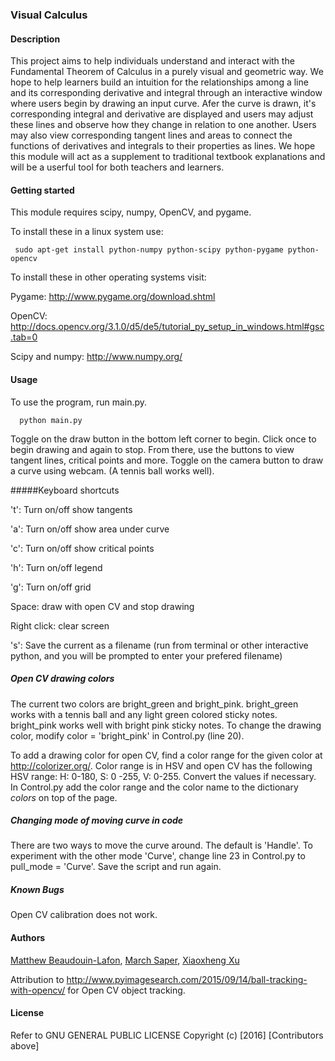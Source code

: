 ### Visual Calculus

#### Description
This project aims to help individuals understand and interact with the Fundamental Theorem of Calculus in a purely visual and geometric way. We hope to help learners build an intuition for the relationships among a line and its corresponding derivative and integral through an interactive window where users begin by drawing an input curve. Afer the curve is drawn, it's corresponding integral and derivative are displayed and users may adjust these lines and observe how they change in relation to one another. Users may also view corresponding tangent lines and areas to connect the functions of derivatives and integrals to their properties as lines. We hope this module will act as a supplement to traditional textbook explanations and will be a userful tool for both teachers and learners.

#### Getting started
This module requires scipy, numpy, OpenCV, and pygame. 

To install these in a linux system use:

 ` sudo apt-get install python-numpy python-scipy python-pygame python-opencv`
 
To install these in other operating systems visit:

Pygame:
http://www.pygame.org/download.shtml

OpenCV:
http://docs.opencv.org/3.1.0/d5/de5/tutorial_py_setup_in_windows.html#gsc.tab=0

Scipy and numpy:
http://www.numpy.org/

#### Usage
To use the program, run main.py.

`  python main.py`

Toggle on the draw button in the bottom left corner to begin. Click once to begin drawing and again to stop. From there, use the buttons to view tangent lines, critical points and more. Toggle on the camera button to draw a curve using webcam. (A tennis ball works well).

#####Keyboard shortcuts 

't': Turn on/off show tangents
 
'a': Turn on/off show area under curve

'c': Turn on/off show critical points

'h': Turn on/off legend

'g': Turn on/off grid

Space: draw with open CV and stop drawing

Right click: clear screen

's': Save the current as a filename (run from terminal or other interactive python, and you will be prompted to enter your prefered filename)

##### Open CV drawing colors
The current two colors are bright\_green and bright\_pink. bright\_green works with a tennis ball and any light green colored sticky notes. bright\_pink works well with bright pink sticky notes. To change the drawing color, modify color = 'bright_pink' in Control.py (line 20). 

To add a drawing color for open CV, find a color range for the given color at http://colorizer.org/. Color range is in HSV and open CV has the following HSV range: H: 0-180, S: 0 -255, V: 0-255. Convert the values if necessary. In Control.py add the color range and the color name to the dictionary *colors* on top of the page. 

##### Changing mode of moving curve in code
There are two ways to move the curve around. The default is 'Handle'. To experiment with the other mode 'Curve', change line 23 in Control.py to pull_mode = 'Curve'. Save the script and run again.

##### Known Bugs
Open CV calibration does not work.

#### Authors
[Matthew Beaudouin-Lafon](https://github.com/MatthewBeaudouinLafon), [March Saper](https://github.com/mesrumpled), [Xiaoxheng Xu](https://github.com/xiaozhengxu) 

Attribution to http://www.pyimagesearch.com/2015/09/14/ball-tracking-with-opencv/ for Open CV object tracking.

#### License
Refer to  GNU GENERAL PUBLIC LICENSE
Copyright (c) [2016] [Contributors above]
